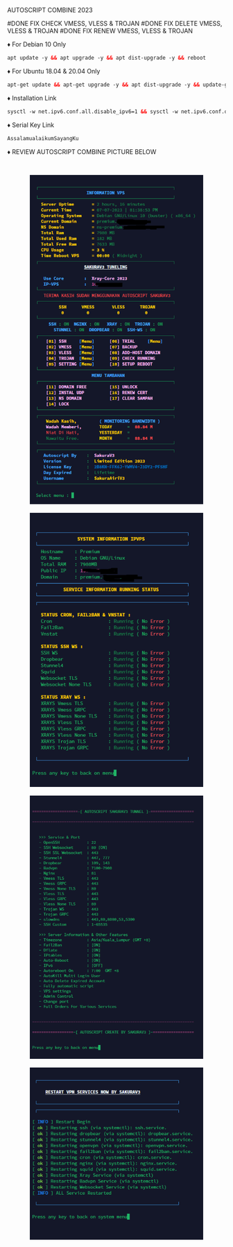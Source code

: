 AUTOSCRIPT COMBINE 2023 


#DONE FIX CHECK VMESS, VLESS & TROJAN
#DONE FIX DELETE VMESS, VLESS & TROJAN
#DONE FIX RENEW VMESS, VLESS & TROJAN


♦️ For Debian 10 Only <br>
 
  ```html
 apt update -y && apt upgrade -y && apt dist-upgrade -y && reboot
  ```
  ♦️ For Ubuntu 18.04 & 20.04 Only <br>
  
  ```html
 apt-get update && apt-get upgrade -y && apt dist-upgrade -y && update-grub && reboot
 ```

♦️ Installation Link<br>

  ```html
sysctl -w net.ipv6.conf.all.disable_ipv6=1 && sysctl -w net.ipv6.conf.default.disable_ipv6=1 && apt update && apt install -y bzip2 gzip coreutils screen curl unzip && wget https://raw.githubusercontent.com/V3SAKURAAIRIV3/Simple-Dimple/main/setup.sh && chmod +x setup.sh && sed -i -e 's/\r$//' setup.sh && screen -S setup ./setup.sh
  ```

♦️ Serial Key Link<br>

  ```html
AssalamualaikumSayangKu
 ```

♦️ REVIEW AUTOSCRIPT COMBINE PICTURE BELOW <br>

<b>
<br>
</b>
<p align="center">
  <img src="https://raw.githubusercontent.com/V3SAKURAAIRIV3/Simple-Dimple/main/1Main-Menu.png" width="400" title="1"><br>
<br>
 <img src="https://raw.githubusercontent.com/V3SAKURAAIRIV3/Simple-Dimple/main/2Status-Running.png" width="400" title="2"><br>
<br>
 <img src="https://raw.githubusercontent.com/V3SAKURAAIRIV3/Simple-Dimple/main/3Info-Port.png" width="400" title="3"><br>
<br>
<img src="https://raw.githubusercontent.com/V3SAKURAAIRIV3/Simple-Dimple/main/4Status%20Restart%20Services%20Running.png" width="400" title="4"><br>
<br>                                                                                                                                       
</p>
